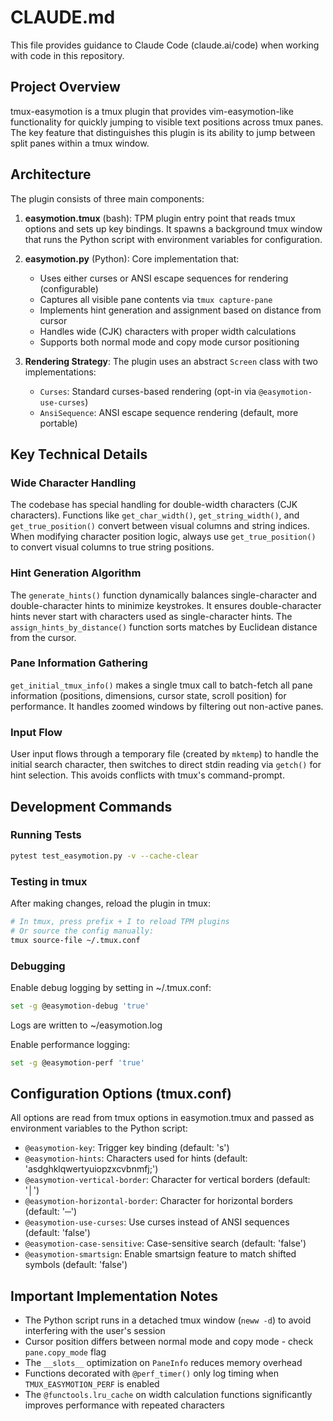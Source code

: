 # CLAUDE.md

This file provides guidance to Claude Code (claude.ai/code) when working with code in this repository.

## Project Overview

tmux-easymotion is a tmux plugin that provides vim-easymotion-like functionality for quickly jumping to visible text positions across tmux panes. The key feature that distinguishes this plugin is its ability to jump between split panes within a tmux window.

## Architecture

The plugin consists of three main components:

1. **easymotion.tmux** (bash): TPM plugin entry point that reads tmux options and sets up key bindings. It spawns a background tmux window that runs the Python script with environment variables for configuration.

2. **easymotion.py** (Python): Core implementation that:
   - Uses either curses or ANSI escape sequences for rendering (configurable)
   - Captures all visible pane contents via `tmux capture-pane`
   - Implements hint generation and assignment based on distance from cursor
   - Handles wide (CJK) characters with proper width calculations
   - Supports both normal mode and copy mode cursor positioning

3. **Rendering Strategy**: The plugin uses an abstract `Screen` class with two implementations:
   - `Curses`: Standard curses-based rendering (opt-in via `@easymotion-use-curses`)
   - `AnsiSequence`: ANSI escape sequence rendering (default, more portable)

## Key Technical Details

### Wide Character Handling
The codebase has special handling for double-width characters (CJK characters). Functions like `get_char_width()`, `get_string_width()`, and `get_true_position()` convert between visual columns and string indices. When modifying character position logic, always use `get_true_position()` to convert visual columns to true string positions.

### Hint Generation Algorithm
The `generate_hints()` function dynamically balances single-character and double-character hints to minimize keystrokes. It ensures double-character hints never start with characters used as single-character hints. The `assign_hints_by_distance()` function sorts matches by Euclidean distance from the cursor.

### Pane Information Gathering
`get_initial_tmux_info()` makes a single tmux call to batch-fetch all pane information (positions, dimensions, cursor state, scroll position) for performance. It handles zoomed windows by filtering out non-active panes.

### Input Flow
User input flows through a temporary file (created by `mktemp`) to handle the initial search character, then switches to direct stdin reading via `getch()` for hint selection. This avoids conflicts with tmux's command-prompt.

## Development Commands

### Running Tests
```bash
pytest test_easymotion.py -v --cache-clear
```

### Testing in tmux
After making changes, reload the plugin in tmux:
```bash
# In tmux, press prefix + I to reload TPM plugins
# Or source the config manually:
tmux source-file ~/.tmux.conf
```

### Debugging
Enable debug logging by setting in ~/.tmux.conf:
```bash
set -g @easymotion-debug 'true'
```
Logs are written to ~/easymotion.log

Enable performance logging:
```bash
set -g @easymotion-perf 'true'
```

## Configuration Options (tmux.conf)

All options are read from tmux options in easymotion.tmux and passed as environment variables to the Python script:

- `@easymotion-key`: Trigger key binding (default: 's')
- `@easymotion-hints`: Characters used for hints (default: 'asdghklqwertyuiopzxcvbnmfj;')
- `@easymotion-vertical-border`: Character for vertical borders (default: '│')
- `@easymotion-horizontal-border`: Character for horizontal borders (default: '─')
- `@easymotion-use-curses`: Use curses instead of ANSI sequences (default: 'false')
- `@easymotion-case-sensitive`: Case-sensitive search (default: 'false')
- `@easymotion-smartsign`: Enable smartsign feature to match shifted symbols (default: 'false')

## Important Implementation Notes

- The Python script runs in a detached tmux window (`neww -d`) to avoid interfering with the user's session
- Cursor position differs between normal mode and copy mode - check `pane.copy_mode` flag
- The `__slots__` optimization on `PaneInfo` reduces memory overhead
- Functions decorated with `@perf_timer()` only log timing when `TMUX_EASYMOTION_PERF` is enabled
- The `@functools.lru_cache` on width calculation functions significantly improves performance with repeated characters
